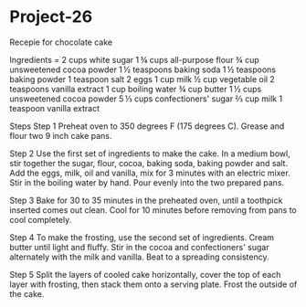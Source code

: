 # Project-26
Recepie for chocolate cake 

Ingredients =
2 cups white sugar
1 ¾ cups all-purpose flour
¾ cup unsweetened cocoa powder
1 ½ teaspoons baking soda
1 ½ teaspoons baking powder
1 teaspoon salt
2 eggs
1 cup milk
½ cup vegetable oil
2 teaspoons vanilla extract
1 cup boiling water
¾ cup butter
1 ½ cups unsweetened cocoa powder
5 ⅓ cups confectioners' sugar
⅔ cup milk
1 teaspoon vanilla extract

Steps
Step 1
Preheat oven to 350 degrees F (175 degrees C). Grease and flour two 9 inch cake pans.

Step 2
Use the first set of ingredients to make the cake. In a medium bowl, stir together the sugar, flour, cocoa, baking soda, baking powder and salt. Add the eggs, milk, oil and vanilla, mix for 3 minutes with an electric mixer. Stir in the boiling water by hand. Pour evenly into the two prepared pans.

Step 3
Bake for 30 to 35 minutes in the preheated oven, until a toothpick inserted comes out clean. Cool for 10 minutes before removing from pans to cool completely.

Step 4
To make the frosting, use the second set of ingredients. Cream butter until light and fluffy. Stir in the cocoa and confectioners' sugar alternately with the milk and vanilla. Beat to a spreading consistency.

Step 5
Split the layers of cooled cake horizontally, cover the top of each layer with frosting, then stack them onto a serving plate. Frost the outside of the cake.